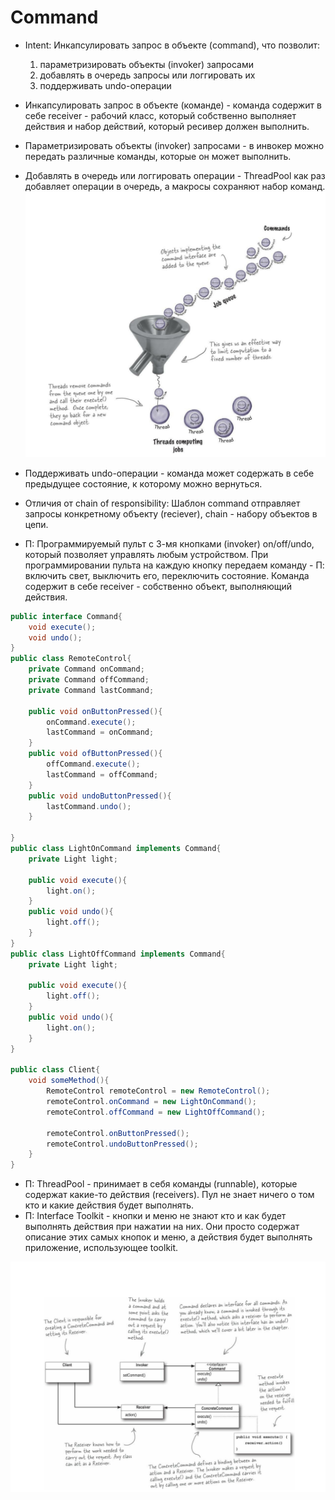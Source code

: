 # Command
+ Intent: Инкапсулировать запрос в объекте (command), что позволит: 
  1. параметризировать объекты (invoker) запросами
  2. добавлять в очередь запросы или логгировать их
  3. поддерживать undo-операции  
  
+ Инкапсулировать запрос в объекте (команде) - команда содержит в себе receiver - рабочий класс,
    который собственно выполняет действия и набор действий, который ресивер должен выполнить.
+ Параметризировать объекты (invoker) запросами - в инвокер можно передать различные команды, которые он может выполнить.
+ Добавлять в очередь или логгировать операции - ThreadPool как раз добавляет операции в очередь,
а макросы сохраняют набор команд.
![pool](pool.png)
+ Поддерживать undo-операции - команда может содержать в себе предыдущее состояние, к которому можно вернуться.

+ Отличия от chain of responsibility:
  Шаблон command отправляет запросы конкретному объекту (reciever), chain - набору объектов в цепи.

+ П: Программируемый пульт с 3-мя кнопками (invoker) on/off/undo, который позволяет управлять любым устройством. 
При программировании пульта на каждую кнопку передаем команду - П: включить свет, выключить его, переключить состояние.
Команда содержит в себе receiver - собственно объект, выполняющий действия.
```java
public interface Command{
    void execute();
    void undo();
}
public class RemoteControl{
    private Command onCommand;
    private Command offCommand;
    private Command lastCommand;
    
    public void onButtonPressed(){
        onCommand.execute();
        lastCommand = onCommand;
    }
    public void ofButtonPressed(){
        offCommand.execute();
        lastCommand = offCommand;
    }
    public void undoButtonPressed(){
        lastCommand.undo();
    }
    
}
public class LightOnCommand implements Command{
    private Light light;
    
    public void execute(){
        light.on();
    }
    public void undo(){
        light.off();
    }
}
public class LightOffCommand implements Command{
    private Light light;

    public void execute(){
        light.off();
    }
    public void undo(){
        light.on();
    }
}

public class Client{
    void someMethod(){
        RemoteControl remoteControl = new RemoteControl();
        remoteControl.onCommand = new LightOnCommand();
        remoteControl.offCommand = new LightOffCommand();
        
        remoteControl.onButtonPressed();
        remoteControl.undoButtonPressed();
    }
}
```  
+ П: ThreadPool  - принимает в себя команды (runnable), которые содержат какие-то действия (receivers).
Пул не знает ничего о том кто и какие действия будет выполнять.
+ П: Interface Toolkit - кнопки и меню не знают кто и как будет выполнять действия при нажатии на них.
Они просто содержат описание этих самых кнопок и меню, а действия будет выполнять приложение, использующее
  toolkit.

![uml](uml.png)